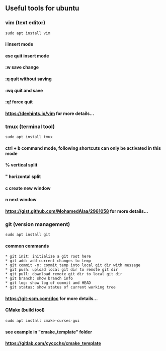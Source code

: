 ## Useful tools for ubuntu
### vim (text editor)
    sudo apt install vim
#### i    insert mode
#### esc  quit insert mode
#### :w   save change
#### :q   quit without saving
#### :wq  quit and save
#### :q!  force quit
#### https://devhints.io/vim for more details...

### tmux (terminal tool)
    sudo apt install tmux
#### ctrl + b command mode, following shortcuts can only be activated in this mode
#### % vertical split
#### " horizontal split
#### c create new window
#### n next window
#### https://gist.github.com/MohamedAlaa/2961058 for more details...

### git (version management)
    sudo apt install git
#### common commands
    * git init: initialize a git root here
    * git add: add current changes to temp
    * git commit -m: commit temp into local git dir with message
    * git push: upload local git dir to remote git dir
    * git pull: download remote git dir to local git dir
    * git branch: show branch info
    * git log: show log of commit and HEAD
    * git status: show status of current working tree
#### https://git-scm.com/doc for more details...
    
#### CMake (build tool)
    sudo apt install cmake-curses-gui
#### see example in "cmake_template" folder
#### https://gitlab.com/cyccchs/cmake_template
    
